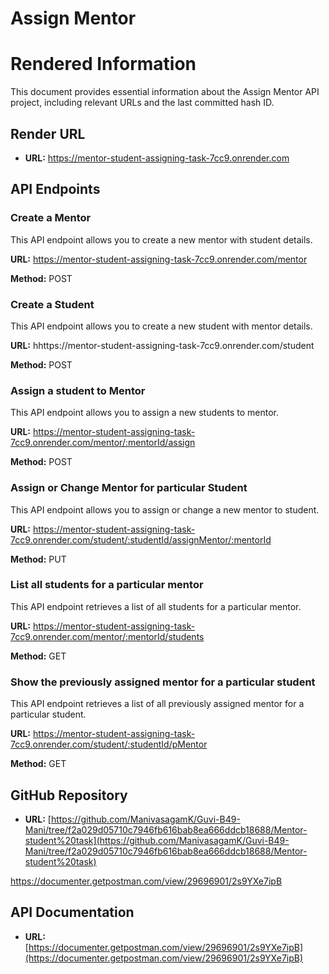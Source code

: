 # Assign Mentor

# Rendered Information

This document provides essential information about the Assign Mentor API project, including relevant URLs and the last committed hash ID.

## Render URL

- **URL:** https://mentor-student-assigning-task-7cc9.onrender.com

## API Endpoints

### Create a Mentor

This API endpoint allows you to create a new mentor with student details.

**URL:** https://mentor-student-assigning-task-7cc9.onrender.com/mentor

**Method:** POST

### Create a Student

This API endpoint allows you to create a new student with mentor details.

**URL:** hhttps://mentor-student-assigning-task-7cc9.onrender.com/student

**Method:** POST

### Assign a student to Mentor

This API endpoint allows you to assign a new students to mentor.

**URL:** https://mentor-student-assigning-task-7cc9.onrender.com/mentor/:mentorId/assign

**Method:** POST

### Assign or Change Mentor for particular Student

This API endpoint allows you to assign or change a new mentor to student.

**URL:** https://mentor-student-assigning-task-7cc9.onrender.com/student/:studentId/assignMentor/:mentorId

**Method:** PUT

### List all students for a particular mentor

This API endpoint retrieves a list of all students for a particular mentor.

**URL:** https://mentor-student-assigning-task-7cc9.onrender.com/mentor/:mentorId/students

**Method:** GET

### Show the previously assigned mentor for a particular student

This API endpoint retrieves a list of all previously assigned mentor for a particular student.

**URL:** https://mentor-student-assigning-task-7cc9.onrender.com/student/:studentId/pMentor

**Method:** GET

## GitHub Repository

- **URL:** [https://github.com/ManivasagamK/Guvi-B49-Mani/tree/f2a029d05710c7946fb616bab8ea666ddcb18688/Mentor-student%20task](https://github.com/ManivasagamK/Guvi-B49-Mani/tree/f2a029d05710c7946fb616bab8ea666ddcb18688/Mentor-student%20task)

https://documenter.getpostman.com/view/29696901/2s9YXe7ipB
## API Documentation

- **URL:** [https://documenter.getpostman.com/view/29696901/2s9YXe7ipB](https://documenter.getpostman.com/view/29696901/2s9YXe7ipB)